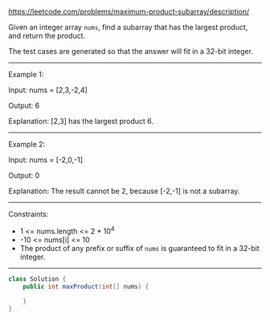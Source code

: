 https://leetcode.com/problems/maximum-product-subarray/description/

Given an integer array `nums`, find a subarray that has the largest product, and return the product.

The test cases are generated so that the answer will fit in a 32-bit integer.

---

Example 1:

Input: nums = [2,3,-2,4]

Output: 6

Explanation: [2,3] has the largest product 6.

---

Example 2:

Input: nums = [-2,0,-1]

Output: 0

Explanation: The result cannot be 2, because [-2,-1] is not a subarray.

---

Constraints:

- 1 <= nums.length <= 2 * 10<sup>4</sup>
- -10 <= nums[i] <= 10
- The product of any prefix or suffix of `nums` is guaranteed to fit in a 32-bit integer.

---

```java
class Solution {
    public int maxProduct(int[] nums) {
        
    }
}
```